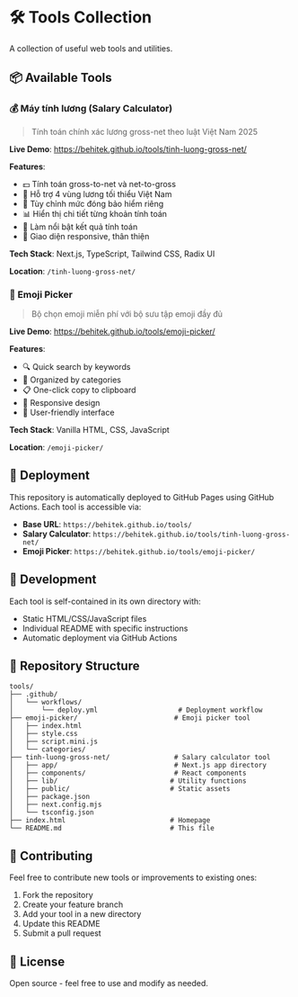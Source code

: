 # 🛠️ Tools Collection

A collection of useful web tools and utilities.

## 📦 Available Tools

### 💰 Máy tính lương (Salary Calculator)
> Tính toán chính xác lương gross-net theo luật Việt Nam 2025

**Live Demo**: https://behitek.github.io/tools/tinh-luong-gross-net/

**Features**:
- 💵 Tính toán gross-to-net và net-to-gross
- 🏢 Hỗ trợ 4 vùng lương tối thiểu Việt Nam
- 🔧 Tùy chỉnh mức đóng bảo hiểm riêng
- 📊 Hiển thị chi tiết từng khoản tính toán
- 🎯 Làm nổi bật kết quả tính toán
- 📱 Giao diện responsive, thân thiện

**Tech Stack**: Next.js, TypeScript, Tailwind CSS, Radix UI

**Location**: `/tinh-luong-gross-net/`

### 🎯 Emoji Picker
> Bộ chọn emoji miễn phí với bộ sưu tập emoji đầy đủ

**Live Demo**: https://behitek.github.io/tools/emoji-picker/

**Features**:
- 🔍 Quick search by keywords
- 📂 Organized by categories
- 📋 One-click copy to clipboard
- 📱 Responsive design
- 🎨 User-friendly interface

**Tech Stack**: Vanilla HTML, CSS, JavaScript

**Location**: `/emoji-picker/`

## 🚀 Deployment

This repository is automatically deployed to GitHub Pages using GitHub Actions. Each tool is accessible via:

- **Base URL**: `https://behitek.github.io/tools/`
- **Salary Calculator**: `https://behitek.github.io/tools/tinh-luong-gross-net/`
- **Emoji Picker**: `https://behitek.github.io/tools/emoji-picker/`

## 🔧 Development

Each tool is self-contained in its own directory with:
- Static HTML/CSS/JavaScript files
- Individual README with specific instructions
- Automatic deployment via GitHub Actions

## 📁 Repository Structure

```
tools/
├── .github/
│   └── workflows/
│       └── deploy.yml                    # Deployment workflow
├── emoji-picker/                        # Emoji picker tool
│   ├── index.html
│   ├── style.css
│   ├── script.mini.js
│   └── categories/
├── tinh-luong-gross-net/                # Salary calculator tool
│   ├── app/                             # Next.js app directory
│   ├── components/                      # React components
│   ├── lib/                            # Utility functions
│   ├── public/                         # Static assets
│   ├── package.json
│   ├── next.config.mjs
│   └── tsconfig.json
├── index.html                          # Homepage
└── README.md                           # This file
```

## 🤝 Contributing

Feel free to contribute new tools or improvements to existing ones:

1. Fork the repository
2. Create your feature branch
3. Add your tool in a new directory
4. Update this README
5. Submit a pull request

## 📄 License

Open source - feel free to use and modify as needed.